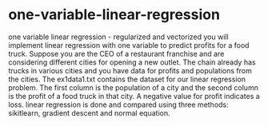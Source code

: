 # one-variable-linear-regression
one variable linear regression - regularized and vectorized
you will implement linear regression with one variable to predict profits for a food truck. Suppose you are the CEO of a restaurant franchise and are considering different cities for opening a new outlet. The chain already has trucks in various cities and you have data for profits and populations from the cities.
The ex1data1.txt contains the dataset for our linear regression problem. The first column is the population of a city and the second column is the profit of a food truck in that city. A negative value for profit indicates a loss.
linear regression is done and compared using three methods: sikitlearn, gradient descent and normal equation.
